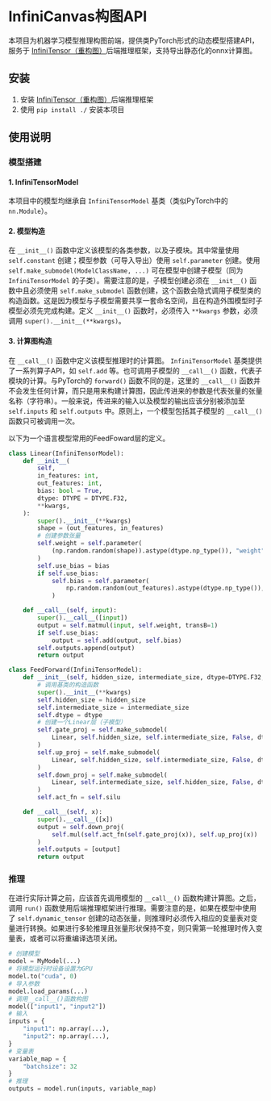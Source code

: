# InfiniCanvas构图API
本项目为机器学习模型推理构图前端，提供类PyTorch形式的动态模型搭建API，服务于 [InfiniTensor（重构图）](https://github.com/InfiniTensor/RefactorGraph)后端推理框架，支持导出静态化的onnx计算图。

## 安装
1. 安装 [InfiniTensor（重构图）](https://github.com/InfiniTensor/RefactorGraph)后端推理框架
2. 使用 `pip install ./` 安装本项目

## 使用说明
### 模型搭建
#### 1. InfiniTensorModel 
本项目中的模型均继承自 `InfiniTensorModel` 基类（类似PyTorch中的 `nn.Module`）。
#### 2. 模型构造
在 `__init__()` 函数中定义该模型的各类参数，以及子模块。其中常量使用 `self.constant` 创建；模型参数（可导入导出）使用 `self.parameter` 创建。使用 `self.make_submodel(ModelClassName, ...)` 可在模型中创建子模型（同为`InfiniTensorModel` 的子类）。需要注意的是，子模型创建必须在 `__init__()` 函数中且必须使用 `self.make_submodel` 函数创建，这个函数会隐式调用子模型类的构造函数。这是因为模型与子模型需要共享一套命名空间，且在构造外围模型时子模型必须先完成构建。定义 `__init__()` 函数时，必须传入 `**kwargs` 参数，必须调用 `super().__init__(**kwargs)`。
#### 3. 计算图构造
在 `__call__()` 函数中定义该模型推理时的计算图。 `InfiniTensorModel` 基类提供了一系列算子API，如 `self.add` 等。也可调用子模型的  `__call__()` 函数，代表子模块的计算。与PyTorch的 `forward()` 函数不同的是，这里的 `__call__()` 函数并不会发生任何计算，而只是用来构建计算图，因此传进来的参数是代表张量的张量名称（字符串）。一般来说，传进来的输入以及模型的输出应该分别被添加至 `self.inputs` 和 `self.outputs` 中。原则上，一个模型包括其子模型的 `__call__()` 函数只可被调用一次。

以下为一个语言模型常用的FeedFoward层的定义。
```python
class Linear(InfiniTensorModel):
    def __init__(
        self,
        in_features: int,
        out_features: int,
        bias: bool = True,
        dtype: DTYPE = DTYPE.F32,
        **kwargs,
    ):
        super().__init__(**kwargs)
        shape = (out_features, in_features)
        # 创建参数张量
        self.weight = self.parameter(
            (np.random.random(shape)).astype(dtype.np_type()), "weight"
        )
        self.use_bias = bias
        if self.use_bias:
            self.bias = self.parameter(
                np.random.random(out_features).astype(dtype.np_type()), "bias"
            )

    def __call__(self, input):
        super().__call__([input])
        output = self.matmul(input, self.weight, transB=1)
        if self.use_bias:
            output = self.add(output, self.bias)
        self.outputs.append(output)
        return output

class FeedForward(InfiniTensorModel):
    def __init__(self, hidden_size, intermediate_size, dtype=DTYPE.F32, **kwargs):
        # 调用基类的构造函数
        super().__init__(**kwargs)
        self.hidden_size = hidden_size
        self.intermediate_size = intermediate_size
        self.dtype = dtype
        # 创建一个Linear层（子模型）
        self.gate_proj = self.make_submodel(
            Linear, self.hidden_size, self.intermediate_size, False, dtype, model_name = "gate_proj"
        )
        self.up_proj = self.make_submodel(
            Linear, self.hidden_size, self.intermediate_size, False, dtype, model_name = "up_proj"
        )
        self.down_proj = self.make_submodel(
            Linear, self.intermediate_size, self.hidden_size, False, dtype, model_name = "down_proj"
        )
        self.act_fn = self.silu

    def __call__(self, x):
        super().__call__([x])
        output = self.down_proj(
            self.mul(self.act_fn(self.gate_proj(x)), self.up_proj(x))
        )
        self.outputs = [output]
        return output
```

### 推理
在进行实际计算之前，应该首先调用模型的 `__call__()` 函数构建计算图。之后，调用 `run()` 函数使用后端推理框架进行推理。需要注意的是，如果在模型中使用了 `self.dynamic_tensor` 创建的动态张量，则推理时必须传入相应的变量表对变量进行转换。如果进行多轮推理且张量形状保持不变，则只需第一轮推理时传入变量表，或者可以将重编译选项关闭。

```python
# 创建模型
model = MyModel(...)
# 将模型运行时设备设置为GPU
model.to("cuda", 0)
# 导入参数
model.load_params(...)
# 调用__call__()函数构图
model(["input1", "input2"]) 
# 输入
inputs = {
    "input1": np.array(...),
    "input2": np.array(...),
}
# 变量表
variable_map = {
    "batchsize": 32
}
# 推理
outputs = model.run(inputs, variable_map)
```

